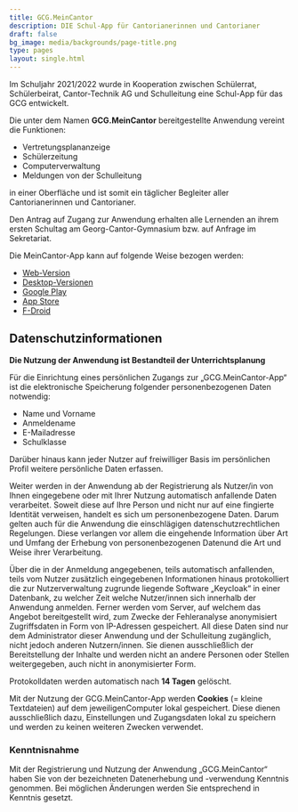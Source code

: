 ```yaml
---
title: GCG.MeinCantor
description: DIE Schul-App für Cantorianerinnen und Cantorianer
draft: false
bg_image: media/backgrounds/page-title.png
type: pages
layout: single.html
---
```


Im Schuljahr 2021/2022 wurde in Kooperation zwischen Schülerrat, Schülerbeirat, Cantor-Technik AG und Schulleitung eine Schul-App für das GCG entwickelt.


Die unter dem Namen **GCG.MeinCantor** bereitgestellte Anwendung vereint die Funktionen:

- Vertretungsplananzeige
- Schülerzeitung
- Computerverwaltung
- Meldungen von der Schulleitung

in einer Oberfläche und ist somit ein täglicher Begleiter aller Cantorianerinnen und Cantorianer.

Den Antrag auf Zugang zur Anwendung erhalten alle Lernenden an ihrem ersten Schultag am Georg-Cantor-Gymnasium bzw. auf Anfrage im Sekretariat.

Die MeinCantor-App kann auf folgende Weise bezogen werden:

- [Web-Version](https://mein.cantorgymnasium.de)
- [Desktop-Versionen](https://git.cantorgymnasium.de/cantortechnik/meincantor)
- [Google Play](https://play.google.com)
- [App Store](https://apps.apple.com)
- [F-Droid](https://f-droid.org)

## Datenschutzinformationen

**Die Nutzung der Anwendung ist Bestandteil der Unterrichtsplanung**

Für die Einrichtung eines persönlichen Zugangs zur „GCG.MeinCantor-App“ ist die elektronische Speicherung folgender personenbezogenen Daten notwendig:

- Name und Vorname
- Anmeldename
- E-Mailadresse
- Schulklasse

Darüber hinaus kann jeder Nutzer auf freiwilliger Basis im persönlichen Profil weitere persönliche Daten erfassen.


Weiter werden in der Anwendung ab der Registrierung als Nutzer/in von Ihnen eingegebene oder mit Ihrer Nutzung automatisch anfallende Daten verarbeitet. Soweit diese auf Ihre Person und nicht nur auf eine fingierte Identität verweisen, handelt es sich um personenbezogene Daten. Darum gelten auch für die Anwendung die einschlägigen datenschutzrechtlichen Regelungen. Diese verlangen vor allem die eingehende Information über Art und Umfang der Erhebung von personenbezogenen Datenund die Art und Weise ihrer Verarbeitung.


Über die in der Anmeldung angegebenen, teils automatisch anfallenden, teils vom Nutzer zusätzlich eingegebenen Informationen hinaus protokolliert die zur Nutzerverwaltung zugrunde liegende Software „Keycloak“ in einer Datenbank, zu welcher Zeit welche Nutzer/innen sich innerhalb der Anwendung anmelden. Ferner werden vom Server, auf welchem das Angebot bereitgestellt wird, zum Zwecke der Fehleranalyse anonymisiert Zugriffsdaten in Form von IP-Adressen gespeichert. All diese Daten sind nur dem Administrator dieser Anwendung und der Schulleitung zugänglich, nicht jedoch anderen Nutzern/innen. Sie dienen ausschließlich der Bereitstellung der Inhalte und werden nicht an andere Personen oder Stellen weitergegeben, auch nicht in anonymisierter Form.


Protokolldaten werden automatisch nach **14 Tagen** gelöscht.


Mit der Nutzung der GCG.MeinCantor-App werden **Cookies** (= kleine Textdateien) auf dem jeweiligenComputer lokal gespeichert. Diese dienen ausschließlich dazu, Einstellungen und Zugangsdaten lokal zu speichern und werden zu keinen weiteren Zwecken verwendet.

### Kenntnisnahme

Mit der Registrierung und Nutzung der Anwendung „GCG.MeinCantor“ haben Sie von der bezeichneten Datenerhebung und -verwendung Kenntnis genommen. Bei möglichen Änderungen werden Sie entsprechend in Kenntnis gesetzt.

